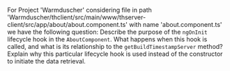 For Project 'Warmduscher' considering file in path 'Warmduscher/thclient/src/main/www/thserver-client/src/app/about/about.component.ts' with name 'about.component.ts' we have the following question: 
Describe the purpose of the `ngOnInit` lifecycle hook in the `AboutComponent`. What happens when this hook is called, and what is its relationship to the `getBuildTimestampServer` method? Explain why this particular lifecycle hook is used instead of the constructor to initiate the data retrieval.